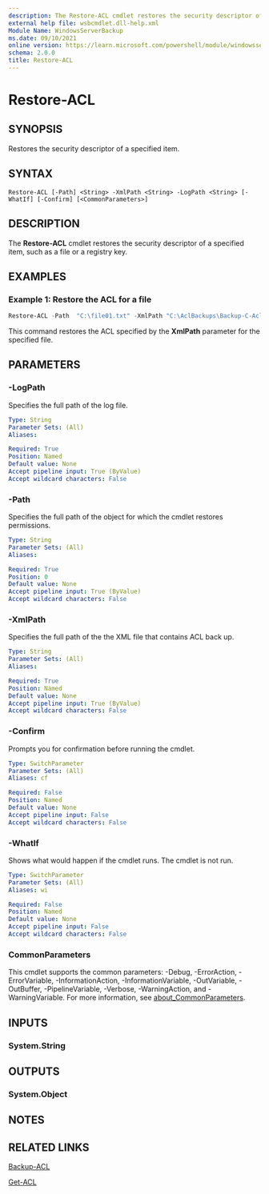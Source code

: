 ```yaml
---
description: The Restore-ACL cmdlet restores the security descriptor of a specified item, such as a file or a registry key.
external help file: wsbcmdlet.dll-help.xml
Module Name: WindowsServerBackup
ms.date: 09/10/2021
online version: https://learn.microsoft.com/powershell/module/windowsserverbackup/restore-acl?view=windowsserver2025-ps&wt.mc_id=ps-gethelp
schema: 2.0.0
title: Restore-ACL
---
```


# Restore-ACL

## SYNOPSIS
Restores the security descriptor of a specified item.

## SYNTAX

```
Restore-ACL [-Path] <String> -XmlPath <String> -LogPath <String> [-WhatIf] [-Confirm] [<CommonParameters>]
```

## DESCRIPTION
The **Restore-ACL** cmdlet restores the security descriptor of a specified item, such as a file or a registry key.

## EXAMPLES

### Example 1: Restore the ACL for a file
```powershell
Restore-ACL -Path  "C:\file01.txt" -XmlPath "C:\AclBackups\Backup-C-AclBackups-file01.txt-2021-11-02-02-14-11.xml" -LogPath "C:\AclBackupLogs\"
```

This command restores the ACL specified by the **XmlPath** parameter for the specified file.

## PARAMETERS

### -LogPath
Specifies the full path of the log file.

```yaml
Type: String
Parameter Sets: (All)
Aliases:

Required: True
Position: Named
Default value: None
Accept pipeline input: True (ByValue)
Accept wildcard characters: False
```

### -Path
Specifies the full path of the object for which the cmdlet restores permissions.

```yaml
Type: String
Parameter Sets: (All)
Aliases:

Required: True
Position: 0
Default value: None
Accept pipeline input: True (ByValue)
Accept wildcard characters: False
```

### -XmlPath
Specifies the full path of the the XML file that contains ACL back up.

```yaml
Type: String
Parameter Sets: (All)
Aliases:

Required: True
Position: Named
Default value: None
Accept pipeline input: True (ByValue)
Accept wildcard characters: False
```

### -Confirm
Prompts you for confirmation before running the cmdlet.

```yaml
Type: SwitchParameter
Parameter Sets: (All)
Aliases: cf

Required: False
Position: Named
Default value: None
Accept pipeline input: False
Accept wildcard characters: False
```

### -WhatIf
Shows what would happen if the cmdlet runs.
The cmdlet is not run.

```yaml
Type: SwitchParameter
Parameter Sets: (All)
Aliases: wi

Required: False
Position: Named
Default value: None
Accept pipeline input: False
Accept wildcard characters: False
```

### CommonParameters
This cmdlet supports the common parameters: -Debug, -ErrorAction, -ErrorVariable, -InformationAction, -InformationVariable, -OutVariable, -OutBuffer, -PipelineVariable, -Verbose, -WarningAction, and -WarningVariable. For more information, see [about_CommonParameters](https://go.microsoft.com/fwlink/?LinkID=113216).

## INPUTS

### System.String

## OUTPUTS

### System.Object

## NOTES

## RELATED LINKS

[Backup-ACL](Backup-ACL.md)

[Get-ACL](/powershell/module/microsoft.powershell.security/get-acl)
